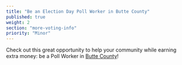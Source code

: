 ```yaml
---
title: "Be an Election Day Poll Worker in Butte County"
published: true
weight: 2
section: "more-voting-info"
priority: "Minor"
---
```


Check out this great opportunity to help your community while earning extra money: be a Poll Worker in [Butte County](https://clerk-recorder.buttecounty.net/elections/precinct_officers.html)!  
